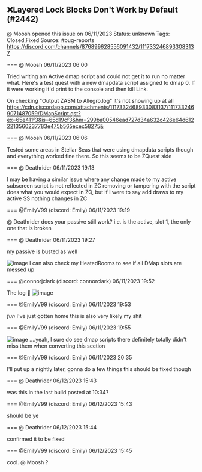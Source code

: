 ## ❌Layered Lock Blocks Don't Work by Default (#2442)
@ Moosh opened this issue on 06/11/2023
Status: unknown
Tags: Closed,Fixed
Source: #bug-reports https://discord.com/channels/876899628556091432/1117332468933083137


=== @ Moosh 06/11/2023 06:00

Tried writing am Active dmap script and could not get it to run no matter what. Here's a test quest with a new dmapdata script assigned to dmap 0. If it were working it'd print to the console and then kill Link. 

On checking "Output ZASM to Allegro.log" it's not showing up at all
https://cdn.discordapp.com/attachments/1117332468933083137/1117332469071487059/DMapScript.qst?ex=65e411f3&is=65d19cf3&hm=299ba00546ead727d34a632c426e64d6122213560237783e475b565ecec58275&

=== @ Moosh 06/11/2023 06:06

Tested some areas in Stellar Seas that were using dmapdata scripts though and everything worked fine there. So this seems to be ZQuest side

=== @ Deathrider 06/11/2023 19:13

I may be having a similar issue where any change made to my active subscreen script is not reflected in ZC
removing or tampering with the script does what you would expect in ZQ, but if I were to say add draws to my active SS nothing changes in ZC

=== @EmilyV99 (discord: Emily) 06/11/2023 19:19

@ Deathrider does your passive still work?
i.e. is the active, slot 1, the only one that is broken

=== @ Deathrider 06/11/2023 19:27

my passive is busted as well

![image](https://cdn.discordapp.com/attachments/1117332468933083137/1117535620496097300/image.png?ex=65e4cf26&is=65d25a26&hm=f38a5d67dfa71ecb44caf1c21b8fe05b8347a789438897f6da61f0db923f819e&)
I can also check my HeatedRooms to see if all DMap slots are messed up

=== @connorjclark (discord: connorclark) 06/11/2023 19:52

The log 🫠
![image](https://cdn.discordapp.com/attachments/1117332468933083137/1117541899524374578/image.png?ex=65e4d4ff&is=65d25fff&hm=328470d0efe96284f4689d85d6843ec7de0806f25fbc925d866bcd15bcc9827e&)

=== @EmilyV99 (discord: Emily) 06/11/2023 19:53

*fun*
I've just gotten home
this is also very likely my shit

=== @EmilyV99 (discord: Emily) 06/11/2023 19:55


![image](https://cdn.discordapp.com/attachments/1117332468933083137/1117542538765664417/image.png?ex=65e4d598&is=65d26098&hm=6ba6da5bae026b02c940e0dc40cab86cf8c013023cfdf1de692de17ccfa3c968&)
....yeah, I sure do see dmap scripts there definitely
totally didn't miss them when converting this section

=== @EmilyV99 (discord: Emily) 06/11/2023 20:35

I'll put up a nightly later, gonna do a few things
this should be fixed though

=== @ Deathrider 06/12/2023 15:43

was this in the last build posted at 10:34?

=== @EmilyV99 (discord: Emily) 06/12/2023 15:43

should be ye

=== @ Deathrider 06/12/2023 15:44

confirmed it to be fixed

=== @EmilyV99 (discord: Emily) 06/12/2023 15:45

cool. @ Moosh ?

